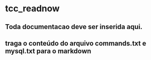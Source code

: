 # tcc_readnow

## Toda documentacao deve ser inserida aqui. 
## traga o conteúdo do arquivo commands.txt e mysql.txt para o markdown
